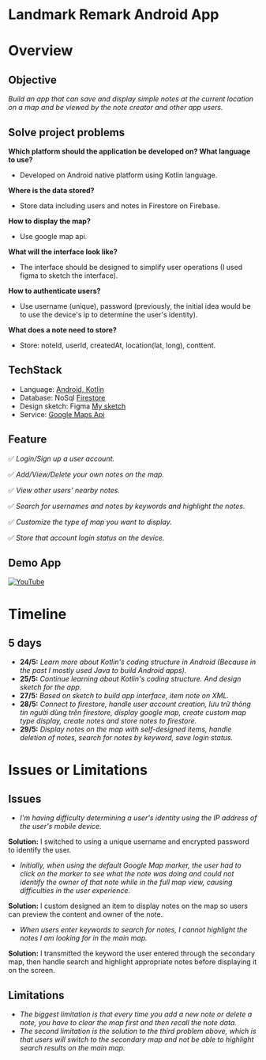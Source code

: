 # Landmark Remark Android App
# Overview
## Objective
_Build an app that can save and display simple notes at the current location on a map and be viewed by the note creator and other app users._
## Solve project problems
**Which platform should the application be developed on? What language to use?**
- Developed on Android native platform using Kotlin language.

**Where is the data stored?**
- Store data including users and notes in Firestore on Firebase.

**How to display the map?**
- Use google map api.

**What will the interface look like?**
- The interface should be designed to simplify user operations (I used figma to sketch the interface).

**How to authenticate users?**
- Use username (unique), password (previously, the initial idea would be to use the device's ip to determine the user's identity).

**What does a note need to store?**
- Store: noteId, userId, createdAt, location(lat, long), conttent.

## TechStack
- Language: [Android, Kotlin](https://developer.android.com/kotlin)
- Database: NoSql [Firestore](https://firebase.google.com)
- Design sketch: Figma [My sketch](https://www.figma.com/design/oJ0xNjb4aFhVyy66gwuhMU/Untitled?node-id=0-1&t=pcN12rJmmWZtwYVR-1)
- Service: [Google Maps Api](https://mapsplatform.google.com/)

## Feature
✅ _Login/Sign up a user account._

✅ _Add/View/Delete your own notes on the map._

✅ _View other users' nearby notes._

✅ _Search for usernames and notes by keywords and highlight the notes._

✅ _Customize the type of map you want to display._

✅ _Store that account login status on the device._

## Demo App
[![YouTube](https://img.icons8.com/color/48/000000/youtube-play.png)](https://youtu.be/MHeMTvu0uVY)

# Timeline
## 5 days
- **24/5:** _Learn more about Kotlin's coding structure in Android (Because in the past I mostly used Java to build Android apps)._
- **25/5:** _Continue learning about Kotlin's coding structure. And design sketch for the app._
- **27/5:** _Based on sketch to build app interface, item note on XML._
- **28/5:** _Connect to firestore, handle user account creation, lưu trữ thông tin người dùng trên firestore, display google map, create custom map type display, create notes and store notes to firestore._
- **29/5:** _Display notes on the map with self-designed items, handle deletion of notes, search for notes by keyword, save login status._

# Issues or Limitations
## Issues
- _I'm having difficulty determining a user's identity using the IP address of the user's mobile device._

**Solution:** I switched to using a unique username and encrypted password to identify the user.

- _Initially, when using the default Google Map marker, the user had to click on the marker to see what the note was doing and could not identify the owner of that note while in the full map view, causing difficulties in the user experience._

**Solution:** I custom designed an item to display notes on the map so users can preview the content and owner of the note.

- _When users enter keywords to search for notes, I cannot highlight the notes I am looking for in the main map._

**Solution:** I transmitted the keyword the user entered through the secondary map, then handle search and highlight appropriate notes before displaying it on the screen.
## Limitations
- _The biggest limitation is that every time you add a new note or delete a note, you have to clear the map first and then recall the note data._
- _The second limitation is the solution to the third problem above, which is that users will switch to the secondary map and not be able to highlight search results on the main map._


